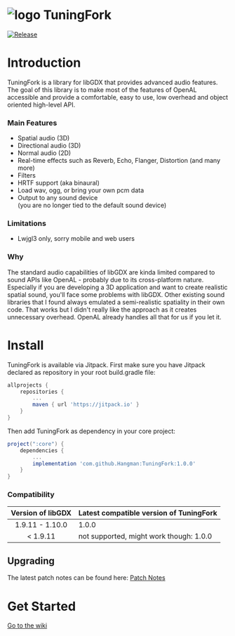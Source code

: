 # ![logo](https://github.com/Hangman/TuningFork/blob/master/pageBin/logo.png) TuningFork
[![Release](https://jitpack.io/v/Hangman/TuningFork.svg)](https://jitpack.io/#Hangman/TuningFork)

# Introduction
TuningFork is a library for libGDX that provides advanced audio features. The goal of this library is to make most of the features of OpenAL accessible and provide a comfortable, easy to use, low overhead and object oriented high-level API.

### Main Features
* Spatial audio (3D)
* Directional audio (3D)
* Normal audio (2D)
* Real-time effects such as Reverb, Echo, Flanger, Distortion (and many more)
* Filters
* HRTF support (aka binaural)
* Load wav, ogg, or bring your own pcm data
* Output to any sound device<br>(you are no longer tied to the default sound device)

### Limitations
* Lwjgl3 only, sorry mobile and web users

### Why
The standard audio capabilities of libGDX are kinda limited compared to sound APIs like OpenAL - probably due to its cross-platform nature. Especially if you are developing a 3D application and want to create realistic spatial sound, you'll face some problems with libGDX. Other existing sound libraries that I found always emulated a semi-realistic spatiality in their own code. That works but I didn't really like the approach as it creates unnecessary overhead. OpenAL already handles all that for us if you let it. 

# Install
TuningFork is available via Jitpack.
First make sure you have Jitpack declared as repository in your root build.gradle file:
```groovy
allprojects {
    repositories {
        ...
        maven { url 'https://jitpack.io' }
    }
}
```

Then add TuningFork as dependency in your core project: 

```groovy
project(":core") {
    dependencies {
    	...
        implementation 'com.github.Hangman:TuningFork:1.0.0'
    }
}
```
### Compatibility
| Version of libGDX | Latest compatible version of TuningFork |
|      :----:         | :---                          |
| 1.9.11 - 1.10.0 | 1.0.0 |
| < 1.9.11 | not supported, might work though: 1.0.0 |

## Upgrading
The latest patch notes can be found here: [Patch Notes](https://github.com/Hangman/TuningFork/wiki/Patch-Notes)

# Get Started
[Go to the wiki](https://github.com/Hangman/TuningFork/wiki)
